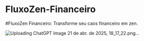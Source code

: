# FluxoZen-Financeiro
#FluxoZen Financeiro: Transforme seu caos financeiro em zen.

![Uploading ChatGPT Image 21 de abr. de 2025, 18_17_22.png…]()
